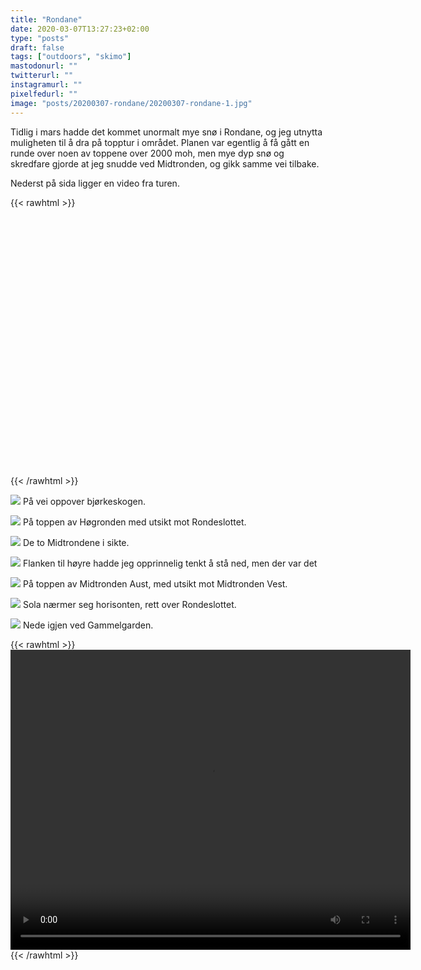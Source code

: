 ```yaml
---
title: "Rondane"
date: 2020-03-07T13:27:23+02:00
type: "posts"
draft: false
tags: ["outdoors", "skimo"]
mastodonurl: ""
twitterurl: ""
instagramurl: ""
pixelfedurl: ""
image: "posts/20200307-rondane/20200307-rondane-1.jpg"
---
```


Tidlig i mars hadde det kommet unormalt mye snø i Rondane, og jeg
utnytta muligheten til å dra på topptur i området. Planen var egentlig å
få gått en runde over noen av toppene over 2000 moh, men mye dyp snø og
skredfare gjorde at jeg snudde ved Midtronden, og gikk samme vei
tilbake.

Nederst på sida ligger en video fra turen.

<!--more--> 

{{< rawhtml >}}
<link rel="stylesheet" href="/js/leaflet/leaflet.css" />
<script src="/js/leaflet/leaflet.js"></script>
<script src="/js/gpx.js"></script>

<div id="map" style="height: 400px; width: 100%;"></div>

<script>
        var map = L.map('map');//.setView([60.14, 10.25], 11);
        L.tileLayer('https://opencache.statkart.no/gatekeeper/gk/gk.open_gmaps?layers=topo4&zoom={z}&x={x}&y={y}', {
            attribution: '<a href="http://www.kartverket.no/">Kartverket</a>'
        }).addTo(map);
        var gpx = '/posts/20200307-rondane/activity-20200307.gpx'; 
        new L.GPX(gpx, {
            async: true,
            marker_options: {
                startIconUrl: 'img/pin-icon-start.png',
                endIconUrl:   'img/pin-icon-end.png',
                shadowUrl:    'img/pin-shadow.png',
                //clickable: true,
                //showRouteInfo: true
            },
        }).on('loaded', function(e) {
            map.fitBounds(e.target.getBounds());
        }).addTo(map);
</script>
{{< /rawhtml >}}


![](/posts/20200307-rondane/20200307-rondane-1.jpg)
På vei oppover bjørkeskogen.

![](/posts/20200307-rondane/20200307-rondane-3.jpg)
På toppen av Høgronden med utsikt mot Rondeslottet.

![](/posts/20200307-rondane/20200307-rondane-4.jpg)
De to Midtrondene i sikte.

![](/posts/20200307-rondane/20200307-rondane-5.jpg)
Flanken til høyre hadde jeg opprinnelig tenkt å stå ned, men der var det

![](/posts/20200307-rondane/20200307-rondane-6.jpg)
På toppen av Midtronden Aust, med utsikt mot Midtronden Vest.

![](/posts/20200307-rondane/20200307-rondane-9.jpg)
Sola nærmer seg horisonten, rett over Rondeslottet.

![](/posts/20200307-rondane/20200307-rondane-10.jpg)
Nede igjen ved Gammelgarden.

{{< rawhtml >}}
<video id="video" width="640" height="480" controls>
    <source src="/posts/20200307-rondane/20200307-rondane-video.mp4" type="video/mp4">
    Your browser does not support the video tag.
</video> 
{{< /rawhtml >}}
